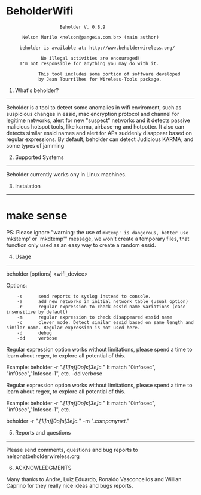 # BeholderWifi
                        Beholder V. 0.8.9

          Nelson Murilo <nelson@pangeia.com.br> (main author)

         beholder is available at: http://www.beholderwireless.org/

                 No illegal activities are encouraged!
         I'm not responsible for anything you may do with it.

                This tool includes some portion of software developed 
                by Jean Tourrilhes for Wireless-Tools package. 

1. What's beholder? 
---------------------

Beholder is a tool to detect some anomalies in wifi enviroment, such as
suspicious changes in essid, mac encryption protocol and channel for legitime networks, alert for new "suspect"
networks and it detects passive malicious hotspot tools, like karma, airbase-ng and hotpotter. 
It also can detects similar essid names and alert for APs suddenly disappear based on regular expressions.
By default, beholder can detect Judicious KARMA, and some types of jamming 

2. Supported Systems
--------------------

Beholder currently works ony in Linux machines. 


3. Instalation 
-------------

# make sense

PS: 
Please ignore "warning: the use of `mktemp' is dangerous, better use `mkstemp' or `mkdtemp'" message, we won't create a temporary files, that function only used as an easy way to create a random essid. 


4. Usage
---------

beholder [options] <wifi_device> 

Options:

        -s      send reports to syslog instead to console. 
        -a      add new networks in initial network table (usual option) 
        -r      regular expression to check essid name variations (case insensitive by default)
        -m      regular expression to check disappeared essid name 
        -c      clever mode. Detect similar essid based on same length and similar name. Regular expression is not used here. 
        -d      debug 
        -dd     verbose  

Regular expression option works without limitations, please spend a time to learn about regex, to explore all potential of this. 

Example: 
beholder -r ".*[1i]nf[0o]s[3e]c.*" 
It match "0infosec", "inf0sec","1nfosec-1", etc. 
        -dd     verbose  

Regular expression option works without limitations, please spend a time to learn about regex, to explore all potential of this. 

Example: 
beholder -r ".*[1i]nf[0o]s[3e]c.*" 
It match "0infosec", "inf0sec","1nfosec-1", etc. 

beholder -r ".*[1i]nf[0o]s[3e]c.*" -m ".*companynet.*"


5. Reports and questions
-----------------------

Please send comments, questions and bug reports to nelsonatbeholderwireless.org


6. ACKNOWLEDGMENTS

Many thanks to Andre, Luiz Eduardo, Ronaldo Vasconcellos and Willian Caprino for they really nice ideas and bugs reports. 


